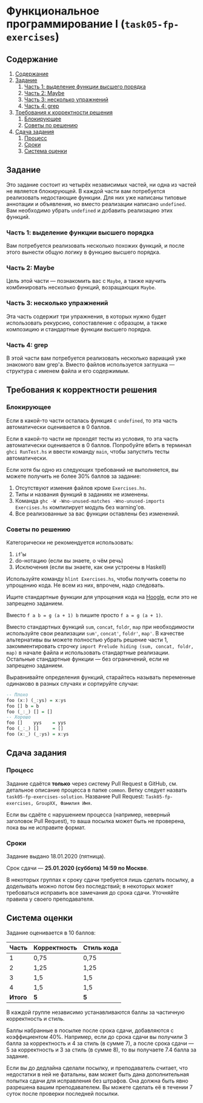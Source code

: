 ﻿# Функциональное программирование I (`task05-fp-exercises`)
## Содержание
1. [Содержание](#содержание)
1. [Задание](#задание)
    1. [Часть 1: выделение функции высшего порядка](#часть-1-выделение-функции-высшего-порядка)
    1. [Часть 2: Maybe](#часть-2-maybe)
    1. [Часть 3: несколько упражнений](#часть-3-несколько-упражнений)
    1. [Часть 4: grep](#часть-4-grep)
1. [Требования к корректности решения](#требования-к-корректности-решения)
    1. [Блокирующее](#блокирующее)
    1. [Советы по решению](#советы-по-решению)
1. [Сдача задания](#сдача-задания)
    1. [Процесс](#процесс)
    1. [Сроки](#сроки)
    1. [Система оценки](#система-оценки)
    
## Задание
Это задание состоит из четырёх независимых частей, ни одна из частей не 
является блокирующей. В каждой части вам потребуется реализовать недостающие 
функции. Для них уже написаны типовые аннотации и объявления, но вместо 
реализации написано `undefined`. Вам необходимо убрать `undefined` и добавить
реализацию этих функций.

### Часть 1: выделение функции высшего порядка
Вам потребуется реализовать несколько похожих функций, и после этого вынести общую логику в функцию высшего порядка.

### Часть 2: Maybe
Цель этой части — познакомить вас с `Maybe`, а также научить комбинировать 
несколько функций, возращающих `Maybe`.

### Часть 3: несколько упражнений
Эта часть содержит три упражнения, в которых нужно будет использовать 
рекурсию, сопоставление с образцом, а также композицию и стандартные функции 
высшего порядка.

### Часть 4: grep
В этой части вам потребуется реализовать несколько вариаций уже знакомого вам
 grep'а. Вместо файлов используется заглушка — структура с именем файла и его содержимым.
  
## Требования к корректности решения
### Блокирующее
Если в какой-то части осталась функция с `undefined`, то эта часть автоматически оценивается в 0 баллов.

Если в какой-то части не проходят тесты из условия, то эта часть автоматически оценивается в 0 баллов.
Попробуйте вбить в терминал `ghci RunTest.hs` и ввести команду `main`, чтобы запустить тесты 
автоматически.

Если хотя бы одно из следующих требований не выполняется, вы можете получить не более 30% баллов за задание:
1. Отсутствуют измения файлов кроме `Exercises.hs`.
1. Типы и названия функций в заданиях не изменены.
1. Команда `ghc -W -Wno-unused-matches -Wno-unused-imports Exercises.hs` компилирует модуль без warning'ов.
1. Все реализованные за вас функции оставлены без изменений.

### Советы по решению
Категорически не рекомендуется использовать:
1. `if`'ы
1. do-нотацию (если вы знаете, о чём речь)
1. Исключения (если вы знаете, как они устроены в Haskell)

Используйте команду `hlint Exercises.hs`, чтобы получить советы по упрощению 
кода. Не всем из них, впрочем, надо следовать.

Ищите стандартные функции для упрощения кода на [Hoogle](https://hoogle.haskell.org/),
если это не запрещено заданием.

Вместо `f a b = g (a + 1) b` пишите просто `f a = g (a + 1)`.

Вместо стандартных функций `sum`, `concat`, `foldr`, `map` при необходимости
используйте свои реализации `sum'`, `concat'`, `foldr'`, `map'`.
В качестве альтернативы вы можете полностью убрать решение части 1,
закомментировать строчку `import Prelude hiding (sum, concat, foldr, map)`
в начале файла и использовать стандартные реализации.
Остальные стандартные функции — без ограничений, если не запрещено заданием.

Выравнивайте определения функций, старайтесь называть переменные одинаково
в разных случаях и сортируйте случаи:
```haskell
-- Плохо
foo (x:) (_:ys) = x:ys
foo [] b = b
foo (_:_) [] = []
-- Хорошо
foo []    yys    = yys
foo (_:_) []     = []
foo (x:_) (_:ys) = x:ys
```

## Сдача задания
### Процесс
Задание сдаётся **только** через систему Pull Request в GitHub, см. детальное описание
процесса в папке `common`. Ветку следует назвать `task05-fp-exercises-solution`.
Название Pull Request: `Task05-fp-exercises, GroupXX, Фамилия Имя`.

Если вы сдаёте с нарушением процесса (например, неверный заголовок Pull Request),
то ваша посылка может быть не проверена, пока вы не исправите формат.

### Сроки
Задание выдано 18.01.2020 (пятница).

Срок сдачи — **25.01.2020 (суббота) 14:59 по Москве**.

В некоторых группах к сроку сдачи требуется лишь сделать посылку,
а доделывать можно потом без последствий; в некоторых может требоваться
исправить все замечания до срока сдачи.
Уточняйте правила у своего преподавателя.

## Система оценки
Задание оценивается в 10 баллов:

| Часть | Корректность | Стиль кода  |
| ----- | ------------ | ------------|
| 1 | 0,75 | 0,75 |
| 2 | 1,25 | 1,25 |
| 3 | 1,5  | 1,5  |
| 4 | 1,5  | 1,5  |
| **Итого** | **5** | **5** |

В каждой группе независимо устанавливаются баллы за частичную корректность и стиль.

Баллы набранные в посылке после срока сдачи, добавляются с коэффициентом 40%.
Например, если до срока сдачи вы получили 3 балла за корректность и 4 за стиль
(в сумме 7), а после срока сдачи — 5 за корректность и 3 за стиль (в сумме 8),
то вы получаете 7.4 балла за задание.

Если вы до дедлайна сделали посылку, и преподаватель считает, что недостатки в ней
не фатальны, вам может быть дана дополнительная попытка сдачи для исправления без штрафов.
Она должна быть явно разрешена вашим преподавателем.
Вы можете сделать её в течении 7 суток после проверки последней посылки.
